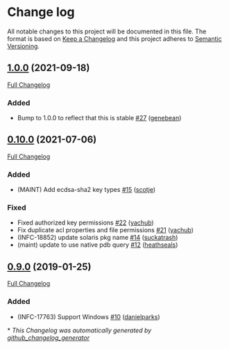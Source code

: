 # Change log

All notable changes to this project will be documented in this file. The format is based on [Keep a Changelog](http://keepachangelog.com/en/1.0.0/) and this project adheres to [Semantic Versioning](http://semver.org).

## [1.0.0](https://github.com/ploperations/ploperations-ssh/tree/1.0.0) (2021-09-18)

[Full Changelog](https://github.com/ploperations/ploperations-ssh/compare/0.10.0...1.0.0)

### Added

- Bump to 1.0.0 to reflect that this is stable [\#27](https://github.com/ploperations/ploperations-ssh/pull/27) ([genebean](https://github.com/genebean))

## [0.10.0](https://github.com/ploperations/ploperations-ssh/tree/0.10.0) (2021-07-06)

[Full Changelog](https://github.com/ploperations/ploperations-ssh/compare/0.9.0...0.10.0)

### Added

- \(MAINT\) Add ecdsa-sha2 key types [\#15](https://github.com/ploperations/ploperations-ssh/pull/15) ([scotje](https://github.com/scotje))

### Fixed

- Fixed authorized key permissions [\#22](https://github.com/ploperations/ploperations-ssh/pull/22) ([yachub](https://github.com/yachub))
- Fix duplicate acl properties and file permissions [\#21](https://github.com/ploperations/ploperations-ssh/pull/21) ([yachub](https://github.com/yachub))
- \(INFC-18852\) update solaris pkg name [\#14](https://github.com/ploperations/ploperations-ssh/pull/14) ([suckatrash](https://github.com/suckatrash))
- \(maint\) update to use native pdb query [\#12](https://github.com/ploperations/ploperations-ssh/pull/12) ([heathseals](https://github.com/heathseals))

## [0.9.0](https://github.com/ploperations/ploperations-ssh/tree/0.9.0) (2019-01-25)

[Full Changelog](https://github.com/ploperations/ploperations-ssh/compare/910604743e6cc21b38b676c6d8ab246384499fb2...0.9.0)

### Added

- \(INFC-17763\) Support Windows [\#10](https://github.com/ploperations/ploperations-ssh/pull/10) ([danielparks](https://github.com/danielparks))



\* *This Changelog was automatically generated by [github_changelog_generator](https://github.com/github-changelog-generator/github-changelog-generator)*

